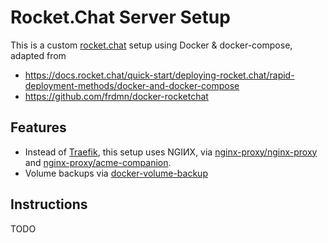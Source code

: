 # Rocket.Chat Server Setup

This is a custom [rocket.chat](https://docs.rocket.chat/) setup using Docker & docker-compose, adapted from

- <https://docs.rocket.chat/quick-start/deploying-rocket.chat/rapid-deployment-methods/docker-and-docker-compose>
- <https://github.com/frdmn/docker-rocketchat>

## Features

- Instead of [Traefik](https://github.com/traefik/traefik), this setup uses NGIИX, via [nginx-proxy/nginx-proxy](https://github.com/nginx-proxy/nginx-proxy) and [nginx-proxy/acme-companion](https://github.com/nginx-proxy/acme-companion).
- Volume backups via [docker-volume-backup](https://github.com/offen/docker-volume-backup)

## Instructions

TODO
